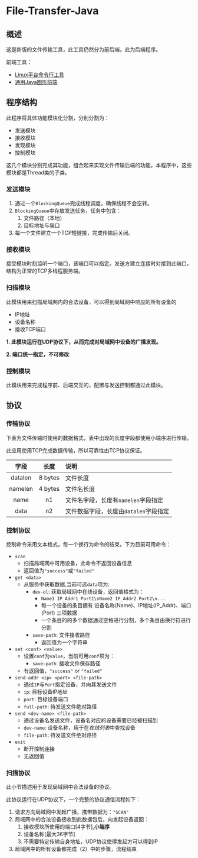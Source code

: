 # File-Transfer-Java

## 概述

这是新版的文件传输工具，此工具仍然分为前后端，此为后端程序。

前端工具： 
* [Linux平台命令行工具](https://github.com/alvkeke/LAN-File-Transfer-Frontend)
* [通用Java图形前端]()

## 程序结构

此程序将具体功能模块化分割，分别分割为：

* 发送模块
* 接收模块
* 发现模块
* 控制模块

这几个模块分别完成其功能，组合起来实现文件传输后端的功能。本程序中，这些模块都是Thread类的子类。

### 发送模块

1. 通过一个`BlockingQueue`完成线程调度，确保线程不会空转。
2. `BlockingQueue`中存放发送任务，任务中包含：
   1. 文件路径（本地）
   2. 目标地址与端口
3. 每一个文件建立一个TCP短链接，完成传输后关闭。

### 接收模块

接受模块时刻监听一个端口，该端口可以指定。发送方建立连接时对接到此端口。 结构为正常的TCP多线程服务端。

### 扫描模块

此模块用来扫描局域网内的合法设备，可以得到局域网中响应的所有设备的

* IP地址
* 设备名称
* 接收TCP端口

**1. 此模块运行在UDP协议下，从而完成对局域网中设备的广播发现。**

**2. 端口统一指定，不可修改**

### 控制模块

此模块用来完成程序前、后端交互的，配置与发送控制都通过此模块。

## 协议

### 传输协议

下表为文件传输时使用的数据格式，表中出现的长度字段都使用小端序进行传输。

此应用使用TCP完成数据传输，所以可靠性由TCP协议保证。

| 字段 | 长度 | 说明 |
|:---:|:---:|:---|
| datalen | 8 bytes | 文件长度 |
| namelen | 4 bytes | 文件名长度 |
| name | n1 | 文件名字段，长度有`namelen`字段指定 |
| data | n2 | 文件数据字段，长度由`datalen`字段指定 |


### 控制协议

控制命令采用文本格式，每一个换行为命令的结束。下为目前可用命令：

* `scan`
    * 扫描局域网中可用设备，此命令不返回设备信息
    * 返回值为`"success"`或`"failed"`
* `get <data>`
    * 从服务中获取数据,当前可选`data`项为:
        * `dev-ol`: 获取局域网中在线设备，返回值格式为：
            * `Name1 IP_Addr1 Port1\nName2 IP_Addr2 Port2\n...`
            * 每一个设备的条目拥有 设备名称(Name)、IP地址(IP_Addr)、端口(Port) 三项数据
            * 一个条目的的多个数据通过空格进行分割，多个条目由换行符进行分割
        * `save-path`: 文件接收路径
            * 返回值为一个字符串
* `set <conf> <value>`
    * 设置`conf`为`value`，当前可用`conf`项为：
        * `save-path`: 接收文件保存路径
    * 有返回值，`"success"` or `"failed"`
* `send-addr <ip> <port> <file-path>`
    * 通过`IP`与`Port`指定设备，并向其发送文件
    * `ip`: 目标设备IP地址
    * `port`: 目标设备端口
    * `full-path`: 待发送文件绝对路径
* `send <dev-name> <file-path>`
    * 通过设备名发送文件，设备名对应的设备需要已经被扫描到
    * `dev-name`: 设备名称，用于在*在线列表*中查找设备
    * `file-path`: 待发送文件绝对路径
* `exit`
    * 断开控制连接
    * 无返回值

### 扫描协议

此小节描述用于发现局域网中合法设备的协议。

此协议运行在UDP协议下，一个完整的协议通信流程如下：

1. 请求方向局域网中发起广播，携带数据为：`"SCAN"`
2. 局域网中的合法设备接收到此数据包后，向发起设备返回：
   1. 接收模块所使用的端口[4字节],**小端序**
   2. 设备名称[最大36字节]
   3. 不需要特定传输自身地址，UDP协议使得发起方可以得到IP
3. 局域网中的所有设备都完成（2）中的步骤，流程结束